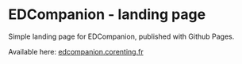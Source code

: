 # EDCompanion - landing page

Simple landing page for EDCompanion, published with Github Pages.

Available here: [edcompanion.corenting.fr](https://edcompanion.corenting.fr)
